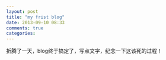 ```yaml
---
layout: post
title: "my frist blog"
date: 2013-09-10 08:33
comments: true
categories: 
---
```


折腾了一天，blog终于搞定了，写点文字，纪念一下这该死的过程！
